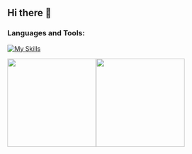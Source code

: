 ## Hi there 👋

<!--
**BobsProgrammingAcademy/BobsProgrammingAcademy** is a ✨ _special_ ✨ repository because its `README.md` (this file) appears on your GitHub profile.

Here are some ideas to get you started:

- 🔭 I’m currently working on ...
- 🌱 I’m currently learning ...
- 👯 I’m looking to collaborate on ...
- 🤔 I’m looking for help with ...
- 💬 Ask me about ...
- 📫 How to reach me: ...
- 😄 Pronouns: ...
- ⚡ Fun fact: ...
-->

### Languages and Tools:

[![My Skills](https://skillicons.dev/icons?i=js,ts,react,nextjs,materialui,py,django,postgres,sqlite,tensorflow,html,css,bootstrap,sass,vscode)](https://skillicons.dev)


<div style="display: flex; flex-direction: row;">
  <img class="img" src="https://github-readme-stats.vercel.app/api?username=BobsProgrammingAcademy&show_icons=true&theme=transparent" height="200" />
  <img class="img" src="https://github-readme-stats.vercel.app/api/top-langs/?username=BobsProgrammingAcademy&theme=transparent&langs_count=8&layout=compact" height="200" />
</div>
